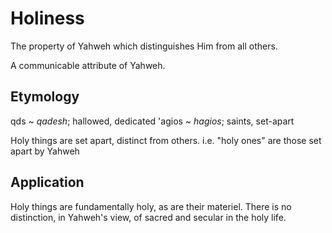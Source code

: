 # Holiness


The property of Yahweh which distinguishes Him from all others.

A communicable attribute of Yahweh.


## Etymology

qds ~ _qadesh_; hallowed, dedicated
'agios ~ _hagios_; saints, set-apart

Holy things are set apart, distinct from others.
i.e. "holy ones" are those set apart by Yahweh


## Application

Holy things are fundamentally holy, as are their materiel.
There is no distinction, in Yahweh's view, of sacred and secular in the holy life.

